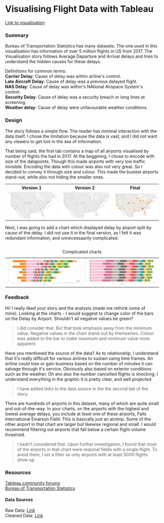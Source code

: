 # Visualising Flight Data with Tableau

[Link to visualisation](https://public.tableau.com/views/FlightData_28/FlightDelays?:embed=y&:display_count=yes)

### Summary

Bureau of Transportation Statistics has many datasets. The one used in 
this visualisation has information of over 5 million flights in US 
from 2017.
The Visualisation story follows Average Departure and Arrival delays and
tries to understand the hidden causes for these delays.

Definitions for common terms:<br>
 **Carrier Delay**: Cause of delay was within airline's control. <br>
 **Late Aircraft Delay**: Cause of delay was a previous delayed flight.
 <br>
 **NAS Delay**: Cause of delay was within's NAtional Airspace System's 
 control.<br>
 **Security Delay**: Cause of delay was a security breach or long lines 
 at screening.<br>
 **Weather delay**: Cause of delay were unfavourable weather conditions.

### Design

The story follows a simple flow. The reader has minimal interaction with
the data itself. I chose the limitation because the data is vast, 
and I did not want any viewers to get lost in the sea of information.

That being said, the first tab contains a map of all airports visualised
by number of flights the had in 2017. At the beggining, I chose to 
encode with size of the datapoints. Though this made airports with very 
low traffic invisible. Encoding the data with colour was also not very 
great. So I decided to convey it through size and colour. This made the 
busiest airports stand-out, while also not hiding the smaller ones.

<table>
<tr>
<th>Version 1</th>
<th>Version 2</th>
<th>Final</th>
</tr>
<tr>
<td><img src="img/airport-size-small.PNG"/> </td>
<td><img src="img/Airport-unclear-colour.PNG"/> </td>
<td><img src="img/airport-final.PNG"/></td>
</tr>
<table>


Next, I was going to add a chart which displayed delay by airport split 
by cause of the delay. I did not use it in the final version, as I felt 
it was redundant information, and unnecessaarily complicated.

<table>
<caption>Complicated charts</caption>
<tr>
<td><img src="img/complicated delay group.PNG"/> </td>
<td><img src="img/complicated delay group 23.PNG"/> </td>
</tr>
<table>

### Feedback

Hi! I really liked your story and the analysis (made me rethink some of 
mine). Looking at the charts - I would suggest to change color of the 
bars on the Delay by Airport. Shouldn't all negative values be green?

> I did consider that. But that took emphasis away from the minimum 
> value. Negative values in the chart stand-out by themselves. Colour 
> was added to the bar to make maximum and minimum value more apparent.


Have you mentioned the source of the data? As to relationship, I 
understand that it's really difficult for various airlines to sustain 
using time frames. An airline could lose or gain business based on the 
number of minutes it can salvage through it's service. Obviously also 
based on exterior conditions such as the weather. Oh ans also the number 
cancelled flights is shocking. I understand everything in the graphic it
is pretty clear, and well projected


> I have added links to the data source in the the second tab of the 
> story.

There are hundreds of airports in this dataset, many of which are quite small 
and out-of-the-way. In your charts, on the airports with the highest and 
lowest average delays, you include at least one of these airports, Falls 
International Einarson Field. This is basically just an airstrip. Some of the 
other airport in that chart are larger but likewise regional and small. I 
would recommend filtering out airports that fall below a certain flight volume 
threshold.

> I hadn't considered that. Upon further investigation, I found that most of the
> airports in that chart were reqional fields with a single flight. To avoid 
> them, I set a filter so only airports with at least 5000 flights show up.

### Resources

[Tableau community forums](https://community.tableau.com/community/forums)<br>
[Bureau of Transportation Statistics](https://www.transtats.bts.gov/Tables.asp?DB_ID=120&DB_Name=Airline%20On-Time%20Performance%20Data&DB_Short_Name=On-Time)

#### Data Sources
Raw Data: [Link](https://drive.google.com/drive/folders/1rv_D3251_flGKsr-7ETVTUnKv4Gcls-Q?usp=sharing)<br>
Cleaned Data: [Link](https://drive.google.com/file/d/1v5WA3GKk2HOQc1F6Nfvr0Ori_8G-y8Of/view?usp=sharing)

